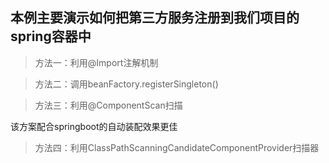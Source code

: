 ## 本例主要演示如何把第三方服务注册到我们项目的spring容器中

> 方法一：利用@Import注解机制

> 方法二：调用beanFactory.registerSingleton()

> 方法三：利用@ComponentScan扫描

该方案配合springboot的自动装配效果更佳

> 方法四：利用ClassPathScanningCandidateComponentProvider扫描器